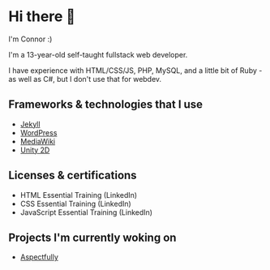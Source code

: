 # Hi there 👋

I'm Connor :)

I'm a 13-year-old self-taught fullstack web developer.

I have experience with HTML/CSS/JS, PHP, MySQL, and a little bit of Ruby - as well as C#, but I don't use that for webdev.

## Frameworks & technologies that I use
- [Jekyll](https://jekyllrb.com/)
- [WordPress](https://wordpress.com/)
- [MediaWiki](https://www.mediawiki.org/wiki/MediaWiki)
- [Unity 2D](https://unity.com/)

## Licenses & certifications
- HTML Essential Training (LinkedIn)
- CSS Essential Training (LinkedIn)
- JavaScript Essential Training (LinkedIn)

## Projects I'm currently woking on
- [Aspectfully](https://github.com/ConnorAhern/aspectfully)
